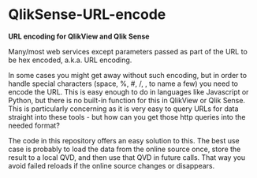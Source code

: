 # QlikSense-URL-encode
**URL encoding for QlikView and Qlik Sense**

Many/most web services except parameters passed as part of the URL to be hex encoded, a.k.a. URL encoding.

In some cases you might get away without such encoding, but in order to handle special characters (space,
%, #, /, \, to name a few) you need to encode the URL. This is easy enough to do in languages like
Javascript or Python, but there is no built-in function for this in QlikView or Qlik Sense.
This is particularly concerning as it is very easy to query URLs for data straight into these tools - but how
can you get those http queries into the needed format?

The code in this repository offers an easy solution to this.
The best use case is probably to load the data from the online source once, store the result to a local QVD, and then use that QVD in future calls. That way you avoid failed reloads if the online source changes or disappears.

